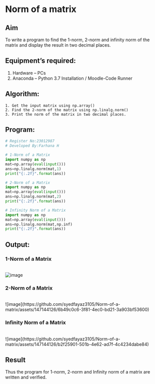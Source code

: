 # Norm of a matrix
## Aim
To write a program to find the 1-norm, 2-norm and infinity norm of the matrix and display the result in two decimal places.
## Equipment’s required:
1.	Hardware – PCs
2.	Anaconda – Python 3.7 Installation / Moodle-Code Runner
## Algorithm:
	1. Get the input matrix using np.array()   
    2. Find the 2-norm of the matrix using np.linalg.norm()
	3. Print the norm of the matrix in two decimal places.
## Program:
```Python
# Register No:23012987
# Developed By:Farhana H

# 1-Norm of a Matrix
import numpy as np
mat=np.array(eval(input()))
ans=np.linalg.norm(mat,1)
print("{:.2f}".format(ans))

# 2-Norm of a Matrix
import numpy as np
mat=np.array(eval(input()))
ans=np.linalg.norm(mat,2)
print("{:.2f}".format(ans))

# Infinity Norm of a Matrix
import numpy as np
mat=np.array(eval(input()))
ans=np.linalg.norm(mat,np.inf)
print("{:.2f}".format(ans))
```
## Output:
### 1-Norm of a Matrix
<br>![image](https://github.com/syedfayaz3105/Norm-of-a-matrix/assets/147144126/770e974e-0958-4617-9b70-547840dd4436)
### 2-Norm of a Matrix
<br>
![image](https://github.com/syedfayaz3105/Norm-of-a-matrix/assets/147144126/6b49c0c6-3f81-4ec0-bd21-3a903bf53600)

### Infinity Norm of a Matrix
<br>
![image](https://github.com/syedfayaz3105/Norm-of-a-matrix/assets/147144126/b2f25901-501b-4e62-ad7f-4c4234dabe84)

## Result
Thus the program for 1-norm, 2-norm and Infinity norm of a matrix are written and verified.
